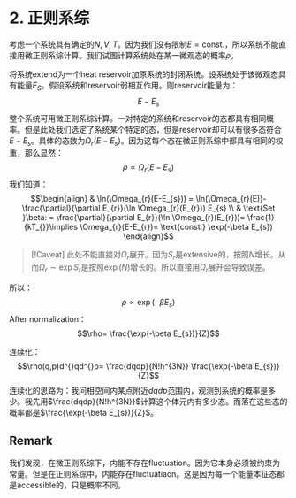 # 2. 正则系综

考虑一个系统具有确定的$N,V, T$。因为我们没有限制$E=\text{const.}$，所以系统不能直接用微正则系综计算。我们试图计算系统处在某一微观态的概率$\rho$。

将系统extend为一个heat reservoir加原系统的封闭系统。设系统处于该微观态具有能量$E_{S}$。假设系统和reservoir弱相互作用。则reservoir能量为：
$$E-E_{s}$$
整个系统可用微正则系综计算。一对特定的系统和reservoir的态都具有相同概率。但是此处我们选定了系统某个特定的态，但是reservoir却可以有很多态符合$E-E_{s}$。具体的态数为$\Omega_{r}(E-E_{s})$。因为这每个态在微正则系综中都具有相同的权重，那么显然：
$$\rho \propto \Omega_{r}(E-E_{s})$$
我们知道：
$$\begin{align}
 & \ln(\Omega_{r}(E-E_{s}))  = \ln(\Omega_{r}(E))- \frac{\partial}{\partial E_{r}}(\ln \Omega_{r}(E_{r})) E_{s} \\
 & \text{Set }\beta:  = \frac{\partial}{\partial E_{r}}(\ln \Omega_{r}(E_{r}))= \frac{1}{kT_{}}\implies \Omega_{r}(E-E_{r})= \text{const.} \exp(-\beta E_{s})
\end{align}$$
>[!Caveat]
>此处不能直接对$\Omega_{r}$展开。因为$S_{r}$是extensive的，按照$N$增长。从而$\Omega_{r}\sim\exp S_{r}$是按照$\exp(N)$增长的。所以直接用$\Omega_{r}$展开会导致误差。

所以：
$$\rho \propto \exp(-\beta E_{s})$$
After normalization：
$$\rho= \frac{\exp(-\beta E_{s})}{Z}$$

连续化：
$$\rho(q,p)d^{}qd^{}p= \frac{dqdp}{N!h^{3N}} \frac{\exp(-\beta E_{s})}{Z}$$
连续化的思路为：我问相空间内某点附近$dqdp$范围内，观测到系统的概率是多少。我先用$\frac{dqdp}{N!h^{3N}}$计算这个体元内有多少态。而落在这些态的概率都是$\frac{\exp(-\beta E_{s})}{Z}$。

## Remark
我们发现，在微正则系综下，内能不存在fluctuation。因为它本身必须被约束为常量。但是在正则系综中，内能存在fluctuatiaon。这是因为每一个能量本征态都是accessible的，只是概率不同。

